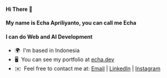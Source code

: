#### Hi There 👋 

#### My name is Echa Apriliyanto, you can call me __Echa__  
#### I can do __Web and AI Development__  

* 🌍  I'm based in Indonesia
* 🖥️  You can see my portfolio at [echa.dev](http://echa.dev)
* ✉️  Feel free to contact me at: [Email](mailto:apriliyantoecha1@gmail.com) | [LinkedIn](https://www.linkedin.com/in/echa-apriliyanto-125402244/) | [Instagram](https://www.instagram.com/apr_314/)

